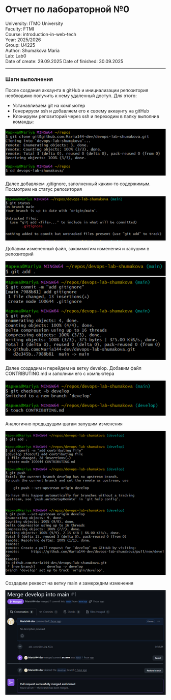 # Отчет по лабораторной №0

University: ITMO University  
Faculty: FTMI  
Course: introduction-in-web-tech  
Year: 2025/2026  
Group: U4225  
Author: Shumakova Maria  
Lab: Lab0  
Date of create: 29.09.2025
Date of finished: 30.09.2025

---
### Шаги выполнения

После создания аккаунта в gitHub и инициализации репозитория необходимо получить к нему удаленный доступ. Для этого:
- Устанавливаем git на компьютер
- Генерируем ssh и добавляем его к своему аккаунту на gitHub
- Клонируем репозиторий через ssh и переходим в папку выполнив команды:

![img](./img/image1.png)

Далее добавляем .gitignore, заполненный каким-то содержимым. Посмотрим на статус репозитория

![img](./img/image2.png)

Добавим измененный файл, закоммитим изменения и запушим в репозиторий

![img](./img/image3.png)  
![img](./img/image4.png)

Далее создадим и перейдем на ветку develop. Добавим файл CONTRIBUTING.md и заполним его с компьютера

![img](./img/image5.png)

Аналогично предыдущим шагам запушим изменения

![img](./img/image6.png)

Создадим реквест на ветку main и замерждим изменения

![img](./img/image7.png)